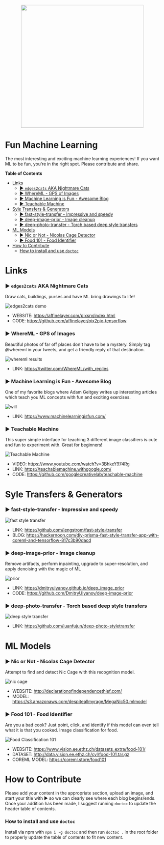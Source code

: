 <p align="center">
<img src="./_art/fun.jpg" width="400px" />
</p>

# Fun Machine Learning
The most interesting and exciting machine learning experiences!  If you want ML to be fun, you're in the right spot.  Please contribute and share.

<!-- START doctoc generated TOC please keep comment here to allow auto update -->
<!-- DON'T EDIT THIS SECTION, INSTEAD RE-RUN doctoc TO UPDATE -->
**Table of Contents**

- [Links](#links)
    - [:arrow_forward: `edges2cats` AKA Nightmare Cats](#arrow_forward-edges2cats-aka-nightmare-cats)
    - [:arrow_forward: WhereML - GPS of Images](#arrow_forward-whereml---gps-of-images)
    - [:arrow_forward: Machine Learning is Fun - Awesome Blog](#arrow_forward-machine-learning-is-fun---awesome-blog)
    - [:arrow_forward: Teachable Machine](#arrow_forward-teachable-machine)
- [Syle Transfers & Generators](#syle-transfers--generators)
    - [:arrow_forward: fast-style-transfer - Impressive and speedy](#arrow_forward-fast-style-transfer---impressive-and-speedy)
    - [:arrow_forward: deep-image-prior - Image cleanup](#arrow_forward-deep-image-prior---image-cleanup)
    - [:arrow_forward: deep-photo-transfer - Torch based deep style transfers](#arrow_forward-deep-photo-transfer---torch-based-deep-style-transfers)
- [ML Models](#ml-models)
    - [:arrow_forward: Nic or Not - Nicolas Cage Detector](#arrow_forward-nic-or-not---nicolas-cage-detector)
    - [:arrow_forward: Food 101 - Food Identifier](#arrow_forward-food-101---food-identifier)
- [How to Contribute](#how-to-contribute)
    - [How to install and use `doctoc`](#how-to-install-and-use-doctoc)

<!-- END doctoc generated TOC please keep comment here to allow auto update -->

# Links

### :arrow_forward: `edges2cats` AKA Nightmare Cats
Draw cats, buildings, purses and have ML bring drawings to life!

![edges2cats demo](./_art/meow.png)

* WEBSITE: https://affinelayer.com/pixsrv/index.html
* CODE: https://github.com/affinelayer/pix2pix-tensorflow

### :arrow_forward: WhereML - GPS of Images
Beautiful photos of far off places don't have to be a mystery.  Simply tag @whereml in your tweets, and get a friendly reply of that destination.

![whereml results](./_art/whereml.jpg)

* LINK: https://twitter.com/WhereML/with_replies

### :arrow_forward: Machine Learning is Fun - Awesome Blog
One of my favorite blogs where Adam Geitgey writes up interesting articles which teach you ML concepts with fun and exciting exercises.

![will](./_art/will.jpg)

* LINK: https://www.machinelearningisfun.com/

### :arrow_forward: Teachable Machine
This super simple interface for teaching 3 different image classifiers is cute and fun to experiment with.  Great for beginners!

![Teachable Machine](./_art/teachable-machine-splash-desktop.svg)

* VIDEO: https://www.youtube.com/watch?v=3BhkeY974Rg
* LINK: https://teachablemachine.withgoogle.com/
* CODE: https://github.com/googlecreativelab/teachable-machine

# Syle Transfers & Generators

### :arrow_forward: fast-style-transfer - Impressive and speedy

![fast style transfer](./_art/style_transfer.jpg)

* LINK: https://github.com/lengstrom/fast-style-transfer
* BLOG: https://hackernoon.com/diy-prisma-fast-style-transfer-app-with-coreml-and-tensorflow-817c3b90dacd

### :arrow_forward: deep-image-prior - Image cleanup
Remove artifacts, perform inpainting, upgrade to super-resolution, and apply denoising with the magic of ML

![prior](./_art/prior.png)

* LINK: https://dmitryulyanov.github.io/deep_image_prior
* CODE: https://github.com/DmitryUlyanov/deep-image-prior

### :arrow_forward: deep-photo-transfer - Torch based deep style transfers

![deep style transfer](./_art/deep_style_transfer.jpg)

* LINK: https://github.com/luanfujun/deep-photo-styletransfer


# ML Models

### :arrow_forward: Nic or Not - Nicolas Cage Detector
Attempt to find and detect Nic Cage with this recognition model.

![nic cage](./_art/nic.jpg)

* WEBSITE: http://declarationofindependencethief.com/
* MODEL: https://s3.amazonaws.com/despiteallmyrage/MegaNic50.mlmodel

### :arrow_forward: Food 101 - Food Identifier
Are you a bad cook?  Just point, click, and identify if this model can even tell what it is that you cooked.  Image classification for food.

![Food Classification 101](./_art/food101.png)

* WEBSITE: https://www.vision.ee.ethz.ch/datasets_extra/food-101/
* DATASET: http://data.vision.ee.ethz.ch/cvl/food-101.tar.gz
* COREML MODEL: https://coreml.store/food101


# How to Contribute
Please add your content in the appropriate section, upload an image, and start your title with :arrow_forward: so we can clearly see where each blog begins/ends.  Once your addition has been made, I suggest running `doctoc` to update the header table of contents.

### How to install and use `doctoc`

Install via npm with `npm i -g doctoc` and then run `doctoc .` in the root folder to properly update the table of contents to fit new content.
